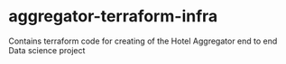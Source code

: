 # aggregator-terraform-infra
Contains terraform code for creating of the Hotel Aggregator end to end Data science project
